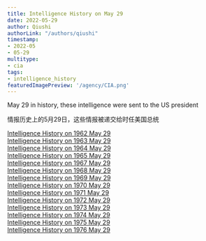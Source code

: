 ```yaml
---
title: Intelligence History on May 29
date: 2022-05-29
author: Qiushi 
authorLink: "/authors/qiushi"
timestamp: 
- 2022-05
- 05-29
multitype: 
- cia
tags: 
- intelligence_history
featuredImagePreview: '/agency/CIA.png'
---
```



May 29 in history, these intelligence were sent to the US president

情报历史上的5月29日，这些情报被递交给时任美国总统

<!--more-->







[Intelligence History on 1962 May 29](/dailybrief/1962-05-29)   
[Intelligence History on 1963 May 29](/dailybrief/1963-05-29)   
[Intelligence History on 1964 May 29](/dailybrief/1964-05-29)   
[Intelligence History on 1965 May 29](/dailybrief/1965-05-29)   
[Intelligence History on 1967 May 29](/dailybrief/1967-05-29)   
[Intelligence History on 1968 May 29](/dailybrief/1968-05-29)   
[Intelligence History on 1969 May 29](/dailybrief/1969-05-29)   
[Intelligence History on 1970 May 29](/dailybrief/1970-05-29)   
[Intelligence History on 1971 May 29](/dailybrief/1971-05-29)   
[Intelligence History on 1972 May 29](/dailybrief/1972-05-29)   
[Intelligence History on 1973 May 29](/dailybrief/1973-05-29)   
[Intelligence History on 1974 May 29](/dailybrief/1974-05-29)   
[Intelligence History on 1975 May 29](/dailybrief/1975-05-29)   
[Intelligence History on 1976 May 29](/dailybrief/1976-05-29)   
